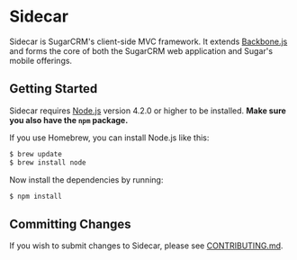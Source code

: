# Sidecar

Sidecar is SugarCRM's client-side MVC framework. It extends [Backbone.js][backbone] and forms the core of
both the SugarCRM web application and Sugar's mobile offerings.

## Getting Started

Sidecar requires [Node.js][nodejs] version 4.2.0 or higher to be installed.
**Make sure you also have the `npm` package.**

If you use Homebrew, you can install Node.js like this:
 
```bash
$ brew update
$ brew install node
```

Now install the dependencies by running:

```bash
$ npm install
```

## Committing Changes
If you wish to submit changes to Sidecar, please see [CONTRIBUTING.md](CONTRIBUTING.md).

[backbone]: http://backbonejs.org/
[nodejs]: http://nodejs.org
